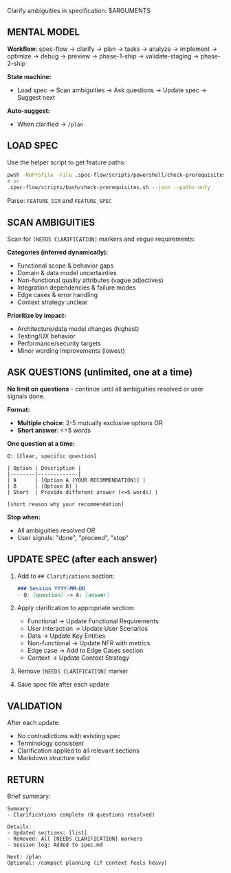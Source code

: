 ﻿---
description: Reduce spec ambiguity via targeted questions (planning is 80% of success)
---

Clarify ambiguities in specification: $ARGUMENTS

## MENTAL MODEL

**Workflow**: spec-flow -> clarify -> plan -> tasks -> analyze -> implement -> optimize -> debug -> preview -> phase-1-ship -> validate-staging -> phase-2-ship

**State machine:**
- Load spec -> Scan ambiguities -> Ask questions -> Update spec -> Suggest next

**Auto-suggest:**
- When clarified -> `/plan`

## LOAD SPEC

Use the helper script to get feature paths:
```bash
pwsh -NoProfile -File .spec-flow/scripts/powershell/check-prerequisites.ps1 -Json -PathsOnly
# or
.spec-flow/scripts/bash/check-prerequisites.sh --json --paths-only
```

Parse: `FEATURE_DIR` and `FEATURE_SPEC`

## SCAN AMBIGUITIES

Scan for `[NEEDS CLARIFICATION]` markers and vague requirements:

**Categories (inferred dynamically):**
- Functional scope & behavior gaps
- Domain & data model uncertainties
- Non-functional quality attributes (vague adjectives)
- Integration dependencies & failure modes
- Edge cases & error handling
- Context strategy unclear

**Prioritize by impact:**
- Architecture/data model changes (highest)
- Testing/UX behavior
- Performance/security targets
- Minor wording improvements (lowest)

## ASK QUESTIONS (unlimited, one at a time)

**No limit on questions** - continue until all ambiguities resolved or user signals done.

**Format:**
- **Multiple choice**: 2-5 mutually exclusive options OR
- **Short answer**: <=5 words

**One question at a time:**
```
Q: [Clear, specific question]

| Option | Description |
|--------|-------------|
| A      | [Option A (YOUR RECOMMENDATION)] |
| B      | [Option B] |
| Short  | Provide different answer (<=5 words) |

[short reason why your recommendation]
```

**Stop when:**
- All ambiguities resolved OR
- User signals: "done", "proceed", "stop"

## UPDATE SPEC (after each answer)

1. Add to `## Clarifications` section:
   ```markdown
   ### Session YYYY-MM-DD
   - Q: [question] -> A: [answer]
   ```

2. Apply clarification to appropriate section:
   - Functional -> Update Functional Requirements
   - User interaction -> Update User Scenarios
   - Data -> Update Key Entities
   - Non-functional -> Update NFR with metrics
   - Edge case -> Add to Edge Cases section
   - Context -> Update Context Strategy

3. Remove `[NEEDS CLARIFICATION]` marker
4. Save spec file after each update

## VALIDATION

After each update:
- No contradictions with existing spec
- Terminology consistent
- Clarification applied to all relevant sections
- Markdown structure valid

## RETURN

Brief summary:
```
Summary:
- Clarifications complete (N questions resolved)

Details:
- Updated sections: [list]
- Removed: All [NEEDS CLARIFICATION] markers
- Session log: Added to spec.md

Next: /plan
Optional: /compact planning (if context feels heavy)
```
